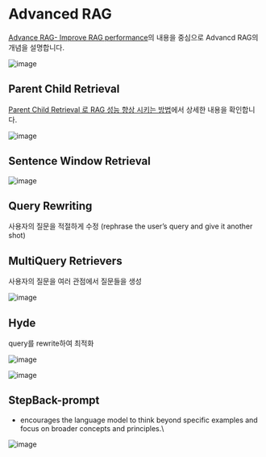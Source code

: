 # Advanced RAG

[Advance RAG- Improve RAG performance](https://luv-bansal.medium.com/advance-rag-improve-rag-performance-208ffad5bb6a)의 내용을 중심으로 Advancd RAG의 개념을 설명합니다.

![image](https://github.com/user-attachments/assets/86654f74-9980-4f70-a0e2-1eb315d0c83a)

## Parent Child Retrieval

[Parent Child Retrieval 로 RAG 성능 향상 시키는 방법](https://github.com/kyopark2014/writing-agent/blob/main/contents/%EC%A7%80%EC%8B%9D_%EC%A6%9D%EA%B0%95_%EC%83%9D%EC%84%B1_%EB%AA%A8%EB%8D%B8_%EC%84%B1%EB%8A%A5_%ED%96%A5%EC%83%81.md)에서 상세한 내용을 확인합니다.

![image](https://github.com/user-attachments/assets/b5342b6b-5185-424d-b012-e64f6f1d1a3f)

## Sentence Window Retrieval

![image](https://github.com/user-attachments/assets/4cf26adb-2a3d-4e5a-ad35-2935c52f4d6b)

## Query Rewriting

사용자의 질문을 적절하게 수정 (rephrase the user’s query and give it another shot)

## MultiQuery Retrievers

사용자의 질문을 여러 관점에서 질문들을 생성

![image](https://github.com/user-attachments/assets/11f88203-c660-4040-a812-26c2eb436535)

## Hyde

query를 rewrite하여 최적화

![image](https://github.com/user-attachments/assets/01d72378-5bfb-441b-8966-87f4791506fc)

![image](https://github.com/user-attachments/assets/fe0f4056-a74d-4c18-9dc7-efce42a74065)

## StepBack-prompt

- encourages the language model to think beyond specific examples and focus on broader concepts and principles.\

![image](https://github.com/user-attachments/assets/918829ff-c511-4209-b8ac-5bfebd20d900)




